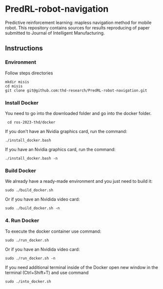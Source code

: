 # PredRL-robot-navigation

Predictive reinforcement learning: mapless navigation method for mobile robot.
This repository contains sources for results reproducing of paper submitted to Journal of Intelligent Manufacturing.

## Instructions

### Environment

Follow steps directories

```
mkdir misis
cd misis
git clone git@github.com:thd-research/PredRL-robot-navigation.git
```

### Install Docker

You need to go into the downloaded folder and go into the docker folder.



``` cd ros-2023-thd/docker```
    

If you don't have an Nvidia graphics card, run the command:

    
```./install_docker.bash```
    
    
If you have an Nvidia graphics card, run the command:

   
   ```./install_docker.bash -n```
   
    
### Build Docker
We already have a ready-made environment and you just need to build it:

```sudo ./build_docker.sh```
    
Or if you have an Nvidida video card:

 ```sudo ./build_docker.sh -n```

### 4. Run Docker

To execute the docker container use command:

   
   ```sudo ./run_docker.sh```

Or if you have an Nvidida video card:

  
  ```sudo ./run_docker.sh -n```

    
If you need additional terminal inside of the Docker open new window in the terminal (Ctrl+Shift+T) and use command

    
    sudo ./into_docker.sh
    

